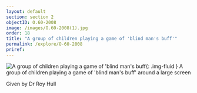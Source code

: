 ```yaml
---
layout: default
section: section 2
objectID: O.60-2008
image: /images/O.60-2008(1).jpg
order: 18
title: "A group of children playing a game of 'blind man's buff'"
permalink: /explore/O-60-2008
priref:
---
```

![A group of children playing a game of 'blind man's buff]({{site.baseurl}}/images/O.60-2008(1).jpg){: .img-fluid }
A group of children playing a game of 'blind man's buff' around a large screen

Given by Dr Roy Hull
